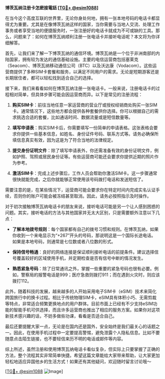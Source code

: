 **博茨瓦纳注册卡怎麽接電話 [[TG💪+ @esim1088](https://t.me/s/esim1088)]**

在当今这个高度互联的世界里，无论你身处何地，拥有一张本地号码的电话卡都显得尤为重要。尤其是在像博茨瓦纳这样的国家，当你需要与当地人交流、处理工作事务或者享受当地的便捷服务时，一张注册好的电话卡就成为不可或缺的工具。那么，问题来了：如何在博茨瓦纳顺利注册一张电话卡并接听电话呢？本文将为你详细解答。

首先，让我们来了解一下博茨瓦纳的通信环境。博茨瓦纳是一个位于非洲南部的内陆国家，拥有较为发达的通信基础设施。主要的电信运营商包括塞莱克（Seacom）、博茨瓦纳移动通信公司（BTC）以及沃达康（Vodacom）。这些运营商提供了多种SIM卡套餐和服务，以满足不同用户的需求。无论是短期游客还是长期居住者，都可以轻松找到适合自己的选择。

接下来，我们来看看如何在博茨瓦纳注册一张电话卡。一般来说，注册电话卡的过程相对简单，但具体步骤可能会因运营商而异。以下是常见的注册流程：

1. **购买SIM卡**：前往当地任意一家运营商的营业厅或授权经销商处购买一张SIM卡。通常情况下，这些地方都会提供各种套餐供你选择。你可以根据自己的需求挑选合适的套餐，比如通话时间、数据流量或是短信数量等。

2. **填写申请表**：购买SIM卡后，你需要填写一份简单的申请表格。这张表格会要求你提供一些基本信息，如姓名、身份证件号码、联系方式等。请务必确保所填信息真实有效，因为这是为了符合当地的法律规定。

3. **提交身份证明文件**：除了填写申请表外，你还需准备有效的身份证明文件，例如护照、驾照或居民身份证等。有些运营商可能还会要求你提供近期的照片作为参考。

4. **激活SIM卡**：完成上述步骤后，工作人员会帮助你激活SIM卡。这一步骤通常很快就能完成，之后你就能够正常使用该号码拨打电话和发送短信了。

需要注意的是，在某些情况下，运营商可能会要求你在特定时间内完成实名认证手续，否则你的账户可能会被冻结甚至取消。因此，请务必按照指示及时操作。

对于初次接触博茨瓦纳电话卡的朋友来说，接听电话可能是另一个让人感到困惑的问题。其实，接听电话的方法与其他国家并无太大区别，只是需要额外注意以下几点：

- **了解本地拨号规则**：每个国家都有自己的拨号习惯和规则。在博茨瓦纳，如果你收到一个来电显示为“+267”开头的号码，那说明这是一个国际长途电话。如果是本地号码，则通常是七位数或者八位数的形式。

- **保持信号畅通**：良好的网络连接是保证顺利接听电话的前提条件。建议选择信号覆盖较好的区域使用手机，并定期检查是否有信号中断的情况发生。

- **熟悉紧急号码**：除了日常通讯之外，掌握一些重要的紧急号码也很有必要。例如，警察局的报警电话是999；医疗急救则拨打911；而在遇到火灾时，则应该拨打112。

此外，随着科技的发展，越来越多的人开始采用电子SIM卡（eSIM）技术来简化跨国旅行中的换卡过程。相比于传统物理SIM卡，eSIM具有体积小巧、无需剪裁等特点，非常适合频繁更换地点的用户群体。目前市面上已经有不少支持eSIM功能的智能手机可供选择，而且许多运营商也推出了相应的服务方案。如果你对这项新技术感兴趣的话，不妨多做些功课，看看是否适合自己。

最后还要提醒大家一点，无论是在国内还是国外，安全始终是我们最关心的话题之一。因此，在使用手机过程中一定要提高警惕，避免泄露个人隐私信息。比如不要随意点击陌生链接，也不要轻信来历不明的电话或邮件等内容。

综上所述，虽然注册和使用博茨瓦纳电话卡看似复杂，但实际上只要掌握了正确的方法，整个流程其实非常简单快捷。希望这篇文章能给大家带来帮助，让大家更加轻松地适应异国他乡的生活方式！如果还有其他疑问，欢迎随时留言讨论哦～

[[TG💪+ @esim1088](https://t.me/s/esim1088) ![Image](https://i.postimg.cc/4NQfJmqS/Snipaste-2025-05-13-00-14-12.png)]